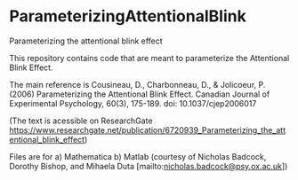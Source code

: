 # ParameterizingAttentionalBlink
Parameterizing the attentional blink effect

This repository contains code that are meant to parameterize the Attentional Blink Effect. 

The main reference is 
Cousineau, D., Charbonneau, D., & Jolicoeur, P. (2006) Parameterizing the Attentional Blink Effect. Canadian Journal of Experimental Psychology, 60(3), 175-189.
doi: 10.1037/cjep2006017

(The text is acessible on ResearchGate https://www.researchgate.net/publication/6720939_Parameterizing_the_attentional_blink_effect)

Files are for
a) Mathematica
b) Matlab (courtesy of Nicholas Badcock, Dorothy Bishop, and Mihaela Duta  [mailto:nicholas.badcock@psy.ox.ac.uk])

